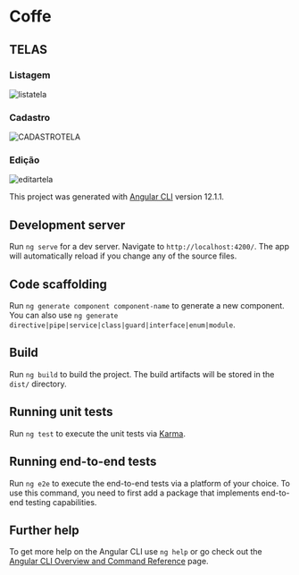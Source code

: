 # Coffe

## TELAS
### Listagem
![listatela](https://user-images.githubusercontent.com/72427185/136835540-3e0bd5cd-30a1-4051-a05b-e49fbe5a8889.png)

### Cadastro
![CADASTROTELA](https://user-images.githubusercontent.com/72427185/136835712-9e77b061-3de0-4b5b-bba3-8536b918d97e.png)

### Edição
![editartela](https://user-images.githubusercontent.com/72427185/136835740-7897bf6d-2d98-4760-abf7-e5962cde2a07.png)




This project was generated with [Angular CLI](https://github.com/angular/angular-cli) version 12.1.1.

## Development server

Run `ng serve` for a dev server. Navigate to `http://localhost:4200/`. The app will automatically reload if you change any of the source files.

## Code scaffolding

Run `ng generate component component-name` to generate a new component. You can also use `ng generate directive|pipe|service|class|guard|interface|enum|module`.

## Build

Run `ng build` to build the project. The build artifacts will be stored in the `dist/` directory.

## Running unit tests

Run `ng test` to execute the unit tests via [Karma](https://karma-runner.github.io).

## Running end-to-end tests

Run `ng e2e` to execute the end-to-end tests via a platform of your choice. To use this command, you need to first add a package that implements end-to-end testing capabilities.

## Further help

To get more help on the Angular CLI use `ng help` or go check out the [Angular CLI Overview and Command Reference](https://angular.io/cli) page.


